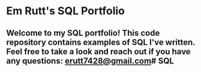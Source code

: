 # Em Rutt's SQL Portfolio
## Welcome to my SQL portfolio! This code repository contains examples of SQL I've written. Feel free to take a look and reach out if you have any questions: erutt7428@gmail.com# SQL
